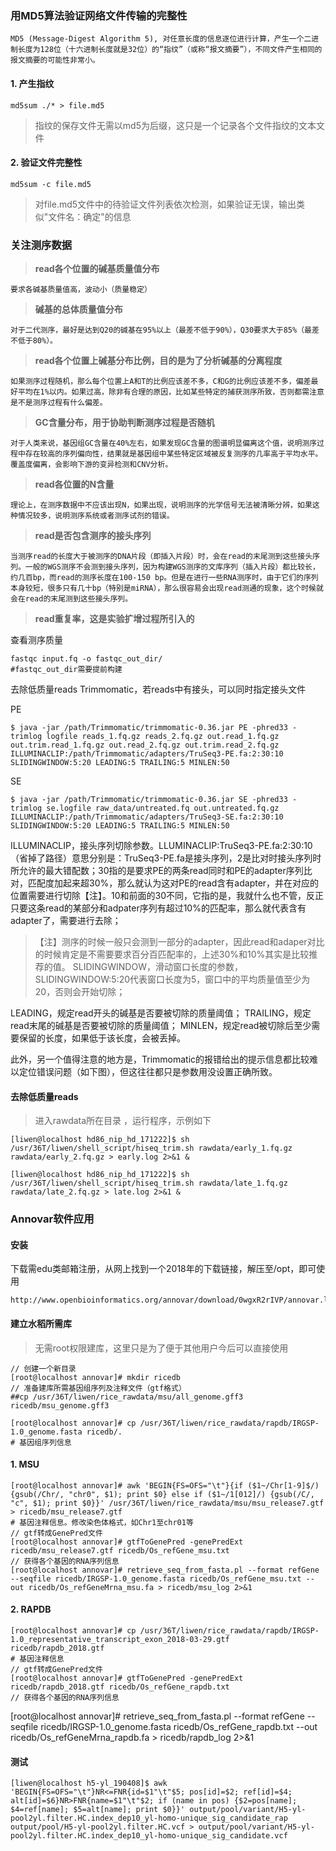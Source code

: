 ### **用MD5算法验证网络文件传输的完整性**

	MD5 (Message-Digest Algorithm 5), 对任意长度的信息逐位进行计算，产生一个二进制长度为128位（十六进制长度就是32位）的“指纹”（或称“报文摘要”），不同文件产生相同的报文摘要的可能性非常小。

#### 1. 产生指纹

	md5sum ./* > file.md5

> 指纹的保存文件无需以md5为后缀，这只是一个记录各个文件指纹的文本文件

#### 2. 验证文件完整性

	md5sum -c file.md5


> 对file.md5文件中的待验证文件列表依次检测，如果验证无误，输出类似"文件名：确定"的信息

### **关注测序数据**

> **read各个位置的碱基质量值分布** 
	
	要求各碱基质量值高，波动小（质量稳定）

> **碱基的总体质量值分布** 

	对于二代测序，最好是达到Q20的碱基在95%以上（最差不低于90%），Q30要求大于85%（最差不低于80%）。

> **read各个位置上碱基分布比例，目的是为了分析碱基的分离程度**

	如果测序过程随机，那么每个位置上A和T的比例应该差不多，C和G的比例应该差不多，偏差最好平均在1%以内。如果过高，除非有合理的原因，比如某些特定的捕获测序所致，否则都需注意是不是测序过程有什么偏差。

> **GC含量分布，用于协助判断测序过程是否随机**

	对于人类来说，基因组GC含量在40%左右，如果发现GC含量的图谱明显偏离这个值，说明测序过程中存在较高的序列偏向性，结果就是基因组中某些特定区域被反复测序的几率高于平均水平。覆盖度偏离，会影响下游的变异检测和CNV分析。

> **read各位置的N含量**

	理论上，在测序数据中不应该出现N，如果出现，说明测序的光学信号无法被清晰分辨，如果这种情况较多，说明测序系统或者测序试剂的错误。

> **read是否包含测序的接头序列**

	当测序read的长度大于被测序的DNA片段（即插入片段）时，会在read的末尾测到这些接头序列。一般的WGS测序不会测到接头序列，因为构建WGS测序的文库序列（插入片段）都比较长，约几百bp，而read的测序长度在100-150 bp。但是在进行一些RNA测序时，由于它们的序列本身较短，很多只有几十bp（特别是miRNA），那么很容易会出现read测通的现象，这个时候就会在read的末尾测到这些接头序列。

> **read重复率，这是实验扩增过程所引入的**

查看测序质量

	fastqc input.fq -o fastqc_out_dir/
	#fastqc_out_dir需要提前构建

去除低质量reads Trimmomatic，若reads中有接头，可以同时指定接头文件

PE 

	$ java -jar /path/Trimmomatic/trimmomatic-0.36.jar PE -phred33 -trimlog logfile reads_1.fq.gz reads_2.fq.gz out.read_1.fq.gz out.trim.read_1.fq.gz out.read_2.fq.gz out.trim.read_2.fq.gz ILLUMINACLIP:/path/Trimmomatic/adapters/TruSeq3-PE.fa:2:30:10 SLIDINGWINDOW:5:20 LEADING:5 TRAILING:5 MINLEN:50

SE

	$ java -jar /path/Trimmomatic/trimmomatic-0.36.jar SE -phred33 -trimlog se.logfile raw_data/untreated.fq out.untreated.fq.gz ILLUMINACLIP:/path/Trimmomatic/adapters/TruSeq3-SE.fa:2:30:10 SLIDINGWINDOW:5:20 LEADING:5 TRAILING:5 MINLEN:50

ILLUMINACLIP，接头序列切除参数。LLUMINACLIP:TruSeq3-PE.fa:2:30:10（省掉了路径）意思分别是：TruSeq3-PE.fa是接头序列，2是比对时接头序列时所允许的最大错配数；30指的是要求PE的两条read同时和PE的adapter序列比对，匹配度加起来超30%，那么就认为这对PE的read含有adapter，并在对应的位置需要进行切除【注】。10和前面的30不同，它指的是，我就什么也不管，反正只要这条read的某部分和adpater序列有超过10%的匹配率，那么就代表含有adapter了，需要进行去除；

> 【注】测序的时候一般只会测到一部分的adapter，因此read和adaper对比的时候肯定是不需要要求百分百匹配率的，上述30%和10%其实是比较推荐的值。
SLIDINGWINDOW，滑动窗口长度的参数，SLIDINGWINDOW:5:20代表窗口长度为5，窗口中的平均质量值至少为20，否则会开始切除；


LEADING，规定read开头的碱基是否要被切除的质量阈值；
TRAILING，规定read末尾的碱基是否要被切除的质量阈值；
MINLEN，规定read被切除后至少需要保留的长度，如果低于该长度，会被丢掉。

此外，另一个值得注意的地方是，Trimmomatic的报错给出的提示信息都比较难以定位错误问题（如下图），但这往往都只是参数用没设置正确所致。

#### 去除低质量reads

> 进入rawdata所在目录 ，运行程序，示例如下

	[liwen@localhost hd86_nip_hd_171222]$ sh /usr/36T/liwen/shell_script/hiseq_trim.sh rawdata/early_1.fq.gz rawdata/early_2.fq.gz > early.log 2>&1 &

	[liwen@localhost hd86_nip_hd_171222]$ sh /usr/36T/liwen/shell_script/hiseq_trim.sh rawdata/late_1.fq.gz rawdata/late_2.fq.gz > late.log 2>&1 &

### **Annovar软件应用**

#### 安装

下载需edu类邮箱注册，从网上找到一个2018年的下载链接，解压至/opt，即可使用

	http://www.openbioinformatics.org/annovar/download/0wgxR2rIVP/annovar.latest.tar.gz

#### 建立水稻所需库

> 无需root权限建库，这里只是为了便于其他用户今后可以直接使用

	// 创建一个新目录
	[root@localhost annovar]# mkdir ricedb
	// 准备建库所需基因组序列及注释文件（gtf格式）
	##cp /usr/36T/liwen/rice_rawdata/msu/all_genome.gff3 ricedb/msu_genome.gff3
	
	[root@localhost annovar]# cp /usr/36T/liwen/rice_rawdata/rapdb/IRGSP-1.0_genome.fasta ricedb/.
	# 基因组序列信息

#### 1. MSU
	[root@localhost annovar]# awk 'BEGIN{FS=OFS="\t"}{if ($1~/Chr[1-9]$/) {gsub(/Chr/, "chr0", $1); print $0} else if ($1~/1[012]/) {gsub(/C/, "c", $1); print $0}}' /usr/36T/liwen/rice_rawdata/msu/msu_release7.gtf > ricedb/msu_release7.gtf
	# 基因注释信息。修改染色体格式，如Chr1至chr01等
	// gtf转成GenePred文件
	[root@localhost annovar]# gtfToGenePred -genePredExt ricedb/msu_release7.gtf ricedb/Os_refGene_msu.txt
	// 获得各个基因的RNA序列信息
	[root@localhost annovar]# retrieve_seq_from_fasta.pl --format refGene --seqfile ricedb/IRGSP-1.0_genome.fasta ricedb/Os_refGene_msu.txt --out ricedb/Os_refGeneMrna_msu.fa > ricedb/msu_log 2>&1

#### 2. RAPDB
	[root@localhost annovar]# cp /usr/36T/liwen/rice_rawdata/rapdb/IRGSP-1.0_representative_transcript_exon_2018-03-29.gtf ricedb/rapdb_2018.gtf
	# 基因注释信息
	// gtf转成GenePred文件
	[root@localhost annovar]# gtfToGenePred -genePredExt ricedb/rapdb_2018.gtf ricedb/Os_refGene_rapdb.txt
	// 获得各个基因的RNA序列信息
[root@localhost annovar]# retrieve_seq_from_fasta.pl --format refGene --seqfile ricedb/IRGSP-1.0_genome.fasta ricedb/Os_refGene_rapdb.txt --out ricedb/Os_refGeneMrna_rapdb.fa > ricedb/rapdb_log 2>&1

#### 测试

	[liwen@localhost h5-yl_190408]$ awk 'BEGIN{FS=OFS="\t"}NR<=FNR{id=$1"\t"$5; pos[id]=$2; ref[id]=$4; alt[id]=$6}NR>FNR{name=$1"\t"$2; if (name in pos) {$2=pos[name]; $4=ref[name]; $5=alt[name]; print $0}}' output/pool/variant/H5-yl-pool2yl.filter.HC.index_dep10_yl-homo-unique_sig_candidate_rap output/pool/H5-yl-pool2yl.filter.HC.vcf > output/pool/variant/H5-yl-pool2yl.filter.HC.index_dep10_yl-homo-unique_sig_candidate.vcf
